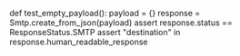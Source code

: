 def test_empty_payload():
    payload = {}
    response = Smtp.create_from_json(payload)
    assert response.status == ResponseStatus.SMTP
    assert "destination" in response.human_readable_response


